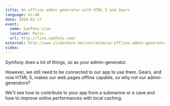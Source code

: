 ```yaml
---
title: An offline admin generator with HTML 5 and Gears
language: en-GB
date: 2010-02-17
event:
  name: Symfony Live
  location: Paris
  url: http://live.symfony.com/
external: http://www.slideshare.net/oncletom/an-offline-admin-generator-with-html-5-and-gears
video:
---
```


Symfony does a lot of things, so as your admin-generator.

However, we still need to be connected to our app to use them. Gears, and now HTML 5, makes our web pages offline capable, so why not our admin-generators?

We'll see how to contribute to your app from a submarine or a cave and how to improve online performances with local caching.
